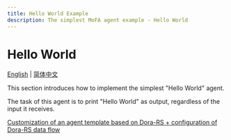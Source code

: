 ```yaml
---
title: Hello World Example
description: The simplest MoFA agent example - Hello World
---
```


# Hello World

[English](hello_world.md) | [简体中文](hello_world_cn.md)

This section introduces how to implement the simplest "Hello World" agent.

The task of this agent is to print "Hello World" as output, regardless of the input it receives.

[Customization of an agent template based on Dora-RS + configuration of Dora-RS data flow](hello-world-dora) 